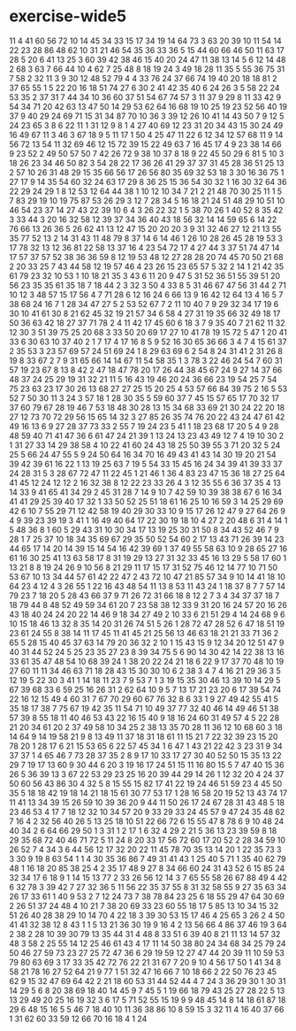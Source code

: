 # exercise-wide5
11
4
41
60
56
72
10
14
45
34
33
15
17
34
19
14
64
73
3
63
20
39
10
11
54
14
22
23
28
86
48
62
10
31
21
46
54
35
36
33
36
5
15
44
60
66
46
50
11
63
17
28
5
20
6
41
13
25
3
60
39
42
38
46
15
40
20
24
47
11
38
13
14
5
6
12
14
48
2
68
3
63
7
66
44
10
4
62
7
25
48
8
18
19
24
3
49
18
28
11
35
5
55
36
75
31
7
58
2
32
11
3
9
30
12
48
52
79
4
4
33
76
24
37
66
74
19
40
20
18
18
81
2
37
65
55
1
5
22
20
16
18
51
74
27
6
30
2
41
42
35
40
6
24
26
3
5
58
22
24
53
35
2
37
31
7
44
34
10
36
60
37
51
54
67
74
57
3
11
37
9
29
8
11
33
42
9
54
34
71
20
42
63
13
47
50
14
29
53
62
64
16
68
19
10
25
19
23
52
56
40
19
37
9
40
29
24
69
71
15
31
34
87
70
10
36
3
39
12
26
10
41
14
43
50
7
9
12
5
24
23
65
3
8
6
22
11
1
31
12
9
8
1
4
27
40
69
12
23
31
20
34
43
15
30
24
49
16
49
67
11
3
46
3
67
18
9
5
11
17
1
50
4
25
47
11
22
6
12
34
12
57
68
11
9
14
56
72
13
54
11
32
69
46
12
15
72
39
15
22
49
63
7
16
45
17
4
9
23
38
14
66
9
23
52
2
49
50
57
50
7
42
26
72
9
38
10
37
8
18
9
22
45
50
29
6
81
5
10
3
18
26
23
34
46
50
82
3
54
28
22
17
36
26
41
29
37
37
31
45
28
36
51
25
13
2
57
10
26
31
48
29
15
35
66
56
17
26
56
80
35
69
32
53
18
3
30
16
36
75
1
27
17
9
14
35
54
60
32
24
63
17
29
8
36
25
15
36
54
30
32
1
16
30
32
64
36
22
29
24
29
1
8
12
53
12
64
44
38
1
10
12
10
34
7
21
2
21
48
70
30
25
11
1
5
7
83
29
19
10
19
75
87
53
26
29
3
12
7
28
34
5
16
18
21
24
51
48
29
10
51
10
46
54
23
37
14
27
43
22
39
10
6
4
3
26
22
32
1
5
38
70
26
1
40
52
8
35
42
3
33
44
3
20
16
32
58
12
39
37
34
36
40
43
18
56
32
14
14
59
65
6
14
22
76
66
13
26
36
5
26
62
41
13
12
47
15
20
20
20
3
9
31
32
46
27
12
21
13
55
35
77
52
13
2
14
31
43
11
48
79
8
37
14
6
14
46
1
26
10
28
26
45
28
19
53
3
17
78
32
13
12
36
81
22
58
13
37
16
4
23
54
72
17
4
27
44
3
37
51
74
47
14
17
57
37
57
52
38
36
36
59
8
12
19
53
48
12
27
28
28
20
74
45
70
50
21
68
2
20
33
25
7
43
44
58
12
19
57
46
4
23
26
15
23
65
57
5
32
2
14
1
21
42
35
61
79
23
32
10
53
1
10
18
21
35
3
43
6
11
20
9
47
5
31
52
36
51
55
39
51
20
56
23
35
35
61
35
18
7
18
44
2
3
32
3
50
4
33
8
5
31
46
67
47
56
31
44
2
71
10
12
3
48
57
15
17
56
4
7
71
28
6
12
16
24
6
66
13
9
16
42
12
64
13
4
16
5
7
38
68
24
16
7
1
28
34
47
27
5
2
53
52
67
7
2
11
10
40
7
9
29
32
34
17
19
6
30
10
41
61
30
8
21
62
45
32
19
21
57
34
6
58
4
27
31
19
35
66
32
49
18
17
50
36
63
42
18
27
37
71
78
2
4
11
42
17
45
60
6
18
3
7
9
35
40
7
21
62
11
32
12
30
3
51
39
75
25
20
68
3
33
50
20
69
17
27
10
41
78
19
15
72
5
47
1
20
41
33
6
30
63
10
37
40
2
1
7
17
4
17
16
8
5
9
52
16
30
65
36
66
3
4
7
4
15
61
37
2
35
53
3
23
57
69
57
24
51
69
24
1
8
29
63
69
6
2
54
8
24
31
41
2
31
26
8
19
8
33
67
2
7
9
31
65
66
14
14
67
11
54
58
35
1
3
78
3
22
46
24
54
7
60
31
57
19
23
67
8
13
8
42
2
47
18
47
78
20
17
26
44
38
45
67
24
9
27
14
37
66
48
37
24
25
29
19
31
32
21
11
5
16
43
19
46
20
24
36
66
23
19
54
25
7
54
75
23
63
23
17
30
26
13
68
27
27
25
15
20
25
4
53
57
66
84
39
75
2
16
5
53
52
7
50
30
11
3
24
3
57
18
1
28
30
35
5
59
60
37
7
45
15
57
65
17
70
32
17
37
60
79
67
28
19
46
7
53
18
48
30
28
13
15
34
68
33
69
21
30
24
22
20
18
27
12
73
70
72
29
56
15
65
14
32
3
27
85
26
35
74
76
20
22
43
24
47
61
42
49
16
13
6
9
27
28
37
73
33
2
55
7
19
24
23
5
41
1
18
23
68
17
20
5
4
9
28
48
59
40
71
41
47
36
6
61
47
24
21
39
1
13
24
13
23
43
49
12
7
4
19
10
30
2
1
31
27
33
14
29
38
58
4
10
22
41
60
24
43
18
25
50
39
55
3
71
20
32
5
24
25
5
66
24
47
55
5
9
24
50
64
16
34
70
16
49
43
41
43
14
30
19
20
21
54
39
42
39
61
16
22
1
13
19
25
63
7
19
5
54
33
15
45
16
24
34
39
41
39
33
37
24
28
31
5
3
28
67
72
47
11
22
45
1
21
46
1
36
4
83
23
47
15
36
18
27
25
64
41
45
12
24
12
12
2
16
32
38
8
12
22
23
33
26
4
3
12
35
55
6
36
37
35
4
13
14
33
9
41
65
41
34
29
2
45
31
28
7
14
9
10
7
42
59
10
39
38
38
67
6
16
34
41
41
29
25
39
40
17
32
1
33
50
52
25
51
18
61
16
25
10
16
59
3
14
25
29
69
42
6
10
7
55
29
71
12
42
58
19
40
29
30
33
10
9
15
17
26
12
47
9
27
64
26
9
4
9
39
23
39
19
3
41
1
16
49
40
64
17
22
30
19
18
10
4
27
2
20
48
6
31
4
14
1
5
48
36
8
1
60
5
29
43
31
10
30
34
17
13
19
25
30
31
50
8
34
43
52
46
7
9
28
1
7
25
37
10
18
34
35
69
67
29
35
50
52
54
60
2
17
13
43
71
26
39
14
23
44
65
17
14
20
14
39
15
14
54
16
42
39
69
1
37
49
55
58
63
10
9
28
65
27
16
61
16
30
25
41
13
63
58
17
8
31
19
29
13
27
31
32
33
45
16
13
29
5
58
17
60
1
13
21
8
8
19
24
26
9
10
56
8
21
29
11
17
15
17
31
52
75
46
12
14
77
10
71
50
53
67
10
13
34
44
57
61
42
22
47
2
43
72
10
47
21
85
57
34
9
10
14
41
18
10
64
23
4
12
4
3
26
55
1
22
16
43
48
54
11
13
8
53
11
43
24
1
18
37
8
7
7
57
14
79
23
7
18
20
5
28
43
66
37
9
71
26
72
31
66
18
8
12
2
7
3
4
34
37
37
18
7
18
79
44
8
48
52
49
59
34
61
20
7
23
58
38
12
33
9
31
20
16
24
57
20
16
26
43
18
40
24
24
20
22
14
46
9
18
34
27
49
2
10
33
6
21
51
29
4
14
24
68
9
6
10
15
18
46
13
32
8
35
14
20
31
26
74
51
5
26
1
28
72
47
28
52
6
47
18
51
19
23
61
24
55
8
38
14
11
17
45
11
41
45
21
25
56
13
46
63
18
21
21
33
71
36
2
65
5
28
15
40
45
37
63
14
79
20
36
32
2
10
1
15
43
15
9
12
34
20
12
51
47
9
40
31
44
52
24
5
25
23
35
27
23
8
39
34
75
5
6
90
14
30
42
14
22
38
13
16
33
61
35
47
48
54
10
68
39
24
1
38
20
22
24
21
18
6
22
9
17
37
70
48
10
19
27
60
11
11
34
46
63
71
18
28
43
15
30
30
10
6
2
38
3
4
7
4
16
21
29
36
3
5
12
19
5
22
30
3
41
1
14
18
11
23
7
9
53
7
1
3
19
15
35
30
46
13
39
10
14
29
5
67
39
68
33
6
59
25
16
26
31
2
62
64
10
9
5
7
13
17
21
23
20
6
17
39
54
74
22
16
12
15
49
4
60
31
7
67
70
29
60
67
76
32
8
6
33
1
9
27
49
42
55
41
5
35
18
17
38
7
75
67
19
42
35
11
54
71
10
49
37
77
32
40
46
14
49
46
51
38
57
39
8
55
18
11
40
46
53
43
22
16
15
40
9
18
16
24
60
31
49
57
4
5
22
28
21
20
34
61
20
2
37
49
58
10
34
25
2
38
13
35
70
28
11
36
12
10
68
60
3
18
14
64
9
14
19
58
21
9
8
13
49
11
37
18
31
18
61
11
15
21
7
22
32
39
23
15
20
78
20
1
28
17
6
21
15
53
65
6
22
57
45
34
1
6
47
1
43
21
22
42
3
23
31
9
34
37
37
1
4
65
46
7
73
28
37
35
2
8
9
17
10
33
17
27
30
40
52
50
15
35
13
22
29
7
19
17
13
60
9
30
44
6
20
3
19
16
17
24
51
15
11
16
80
15
5
7
47
40
15
36
26
5
36
39
13
3
67
22
53
29
23
25
16
20
39
44
29
14
26
1
12
32
20
4
24
37
50
60
56
43
86
30
4
32
5
8
15
55
15
82
17
41
22
19
24
46
51
59
23
4
45
50
35
5
18
18
42
19
18
14
21
18
15
61
30
77
53
17
1
28
16
58
20
19
52
13
43
74
17
11
41
13
34
39
15
26
59
10
39
36
20
9
44
11
50
26
17
24
67
28
31
43
48
5
18
23
46
53
4
17
7
18
12
32
10
34
57
20
9
33
29
33
24
45
57
9
47
24
35
48
62
7
16
4
2
32
56
40
26
5
13
25
18
10
51
22
66
72
6
15
55
47
8
78
6
9
10
48
24
40
34
2
6
64
66
29
50
1
3
31
1
2
17
1
6
32
4
29
2
21
5
36
13
23
39
59
8
18
29
35
68
72
40
46
71
72
5
11
24
8
20
33
17
56
72
60
17
20
52
2
28
34
59
10
26
52
7
4
34
3
6
44
56
12
17
32
20
22
11
45
78
70
35
13
14
20
1
22
35
73
3
3
30
9
19
8
63
54
1
1
4
30
35
36
86
7
49
31
41
43
1
25
40
5
71
1
35
40
62
79
48
1
16
18
20
85
38
25
4
2
35
17
48
9
27
8
34
66
60
24
31
43
52
6
15
85
24
32
34
17
6
18
9
1
14
15
13
77
2
33
26
56
12
14
3
7
65
55
58
26
67
88
49
4
42
6
32
78
3
39
42
7
27
32
36
5
11
56
22
35
37
55
8
31
32
58
55
9
27
35
63
34
26
17
33
61
1
40
9
53
2
7
12
24
73
7
38
78
84
23
25
6
18
55
29
47
64
30
69
2
26
51
37
24
48
4
10
21
7
38
20
69
33
23
60
55
18
17
5
85
13
10
34
15
32
51
26
40
28
38
29
10
14
70
4
22
18
3
39
30
53
15
17
46
4
25
65
3
26
2
4
50
41
41
32
38
12
8
43
1
1
5
13
21
36
30
19
9
16
4
2
13
56
66
4
86
37
46
19
3
64
2
38
2
28
10
39
30
79
13
35
44
31
4
48
8
33
51
6
39
40
8
21
11
13
14
57
32
48
3
58
2
25
55
14
12
25
46
61
43
4
17
11
14
50
38
80
24
34
68
34
25
79
24
50
46
27
59
73
23
27
25
72
47
36
6
29
19
59
12
27
47
44
20
39
11
10
59
53
79
80
63
69
3
17
33
35
42
72
76
22
21
31
67
7
20
9
10
4
56
17
50
1
41
34
8
58
21
78
16
27
52
64
21
9
77
1
51
32
47
16
66
7
10
18
66
2
22
50
76
23
45
62
9
15
32
47
69
64
42
2
21
18
60
53
31
44
52
44
4
7
24
3
36
29
30
1
30
31
14
29
5
6
8
20
38
69
18
40
14
45
9
7
45
5
1
19
66
18
79
43
25
27
28
22
5
13
13
29
49
20
25
16
19
32
3
6
17
5
71
52
55
15
19
9
9
48
45
14
8
14
18
61
87
18
29
6
48
15
16
5
5
46
7
18
40
10
11
36
38
86
10
8
59
15
3
32
11
4
16
40
37
66
1
31
62
60
33
59
12
66
70
16
18
4
1
24
